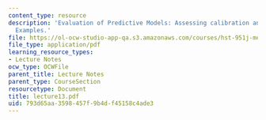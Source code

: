 ```yaml
---
content_type: resource
description: 'Evaluation of Predictive Models: Assessing calibration and discrimination.
  Examples.'
file: https://ol-ocw-studio-app-qa.s3.amazonaws.com/courses/hst-951j-medical-decision-support-spring-2003/793d65aa3598457f9b4df45158c4ade3_lecture13.pdf
file_type: application/pdf
learning_resource_types:
- Lecture Notes
ocw_type: OCWFile
parent_title: Lecture Notes
parent_type: CourseSection
resourcetype: Document
title: lecture13.pdf
uid: 793d65aa-3598-457f-9b4d-f45158c4ade3
---
```

